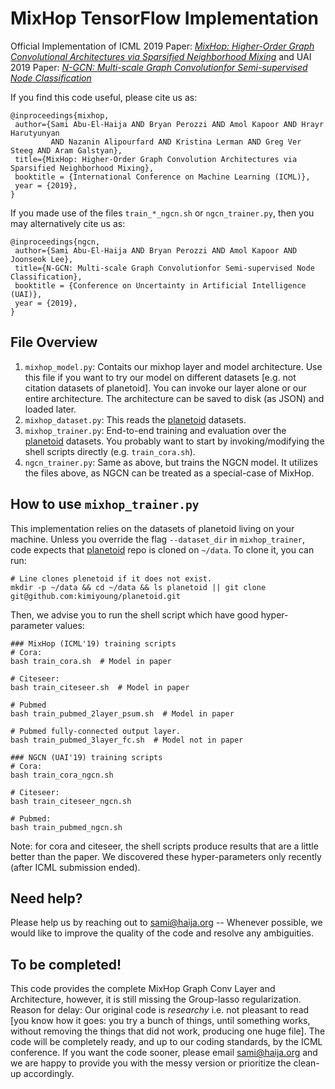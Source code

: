# MixHop TensorFlow Implementation

Official Implementation of ICML 2019 Paper: [*MixHop: Higher-Order Graph Convolutional Architectures via Sparsified Neighborhood Mixing*](https://arxiv.org/abs/1905.00067) and UAI 2019 Paper: [*N-GCN: Multi-scale Graph Convolutionfor Semi-supervised Node Classification*](https://arxiv.org/abs/1802.08888)

If you find this code useful, please cite us as:

    @inproceedings{mixhop,
     author={Sami Abu-El-Haija AND Bryan Perozzi AND Amol Kapoor AND Hrayr Harutyunyan
             AND Nazanin Alipourfard AND Kristina Lerman AND Greg Ver Steeg AND Aram Galstyan},
     title={MixHop: Higher-Order Graph Convolution Architectures via Sparsified Neighborhood Mixing},
     booktitle = {International Conference on Machine Learning (ICML)},
     year = {2019},
    }

If you made use of the files `train_*_ngcn.sh` or `ngcn_trainer.py`, then you
may alternatively cite us as: 

    @inproceedings{ngcn,
     author={Sami Abu-El-Haija AND Bryan Perozzi AND Amol Kapoor AND Joonseok Lee},
     title={N-GCN: Multi-scale Graph Convolutionfor Semi-supervised Node Classification},
     booktitle = {Conference on Uncertainty in Artificial Intelligence (UAI)},
     year = {2019},
    }


## File Overview

1. `mixhop_model.py`: Contaits our mixhop layer and model architecture. Use this
   file if you want to try our model on different datasets [e.g. not citation
   datasets of planetoid]. You can invoke our layer alone or our entire
   architecture. The architecture can be saved to disk (as JSON) and loaded
   later.
1. `mixhop_dataset.py`: This reads the [planetoid](https://github.com/kimiyoung/planetoid)
   datasets.
1. `mixhop_trainer.py`: End-to-end training and evaluation over the
   [planetoid](https://github.com/kimiyoung/planetoid) datasets. You probably
   want to start by invoking/modifying the shell scripts directly
   (e.g. `train_cora.sh`).
1. `ngcn_trainer.py`: Same as above, but trains the NGCN model. It utilizes the
   files above, as NGCN can be treated as a special-case of MixHop.

## How to use `mixhop_trainer.py`

This implementation relies on the datasets of planetoid living on your machine.
Unless you override the flag `--dataset_dir` in `mixhop_trainer`, code expects
that [planetoid](https://github.com/kimiyoung/planetoid) repo is cloned on
`~/data`. To clone it, you can run:
```
# Line clones plenetoid if it does not exist.
mkdir -p ~/data && cd ~/data && ls planetoid || git clone git@github.com:kimiyoung/planetoid.git
```

Then, we advise you to run the shell script which have good hyper-parameter values:

```
### MixHop (ICML'19) training scripts
# Cora:
bash train_cora.sh  # Model in paper

# Citeseer:
bash train_citeseer.sh  # Model in paper

# Pubmed
bash train_pubmed_2layer_psum.sh  # Model in paper

# Pubmed fully-connected output layer.
bash train_pubmed_3layer_fc.sh  # Model not in paper

### NGCN (UAI'19) training scripts
# Cora:
bash train_cora_ngcn.sh

# Citeseer:
bash train_citeseer_ngcn.sh

# Pubmed:
bash train_pubmed_ngcn.sh
```
Note: for cora and citeseer, the shell scripts produce results that are a little better than the paper. We discovered these hyper-parameters only recently (after ICML submission ended).

## Need help?

Please help us by reaching out to sami@haija.org -- Whenever possible, we would
like to improve the quality of the code and resolve any ambiguities.

## To be completed!

This code provides the complete MixHop Graph Conv Layer and Architecture,
however, it is still missing the Group-lasso regularization.
Reason for delay: Our original code is _researchy_ i.e.
not pleasant to read [you know how it goes: you try a bunch of things, until
something works, without removing the things that did not work, producing one
huge file].
The code will be completely ready, and up to our coding standards, by the ICML
conference. If you want the code sooner, please email sami@haija.org and we are
happy to provide you with the messy version or prioritize the clean-up
accordingly.

